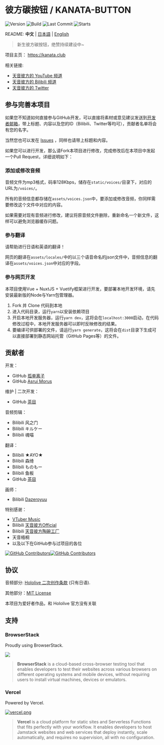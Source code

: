 # 彼方碳按钮 / KANATA-BUTTON

![Version](https://img.shields.io/github/package-json/v/oruyanke/kanata-button)
![Build](https://img.shields.io/github/workflow/status/oruyanke/kanata-button)
![Last Commit](https://img.shields.io/github/last-commit/oruyanke/kanata-button)
![Starts](https://img.shields.io/github/stars/oruyanke/kanata-button)

README: **中文** | [日本語](https://github.com/oruyanke/kanata-button/blob/master/README.JA.md) | [English](https://github.com/oruyanke/kanata-button/blob/master/README.EN.md)

> 新生彼方碳按钮，绝赞持续建设中~

项目主页： https://kanata.club

相关链接:

- [天音彼方的 YouTube 频道](https://www.youtube.com/channel/UCZlDXzGoo7d44bwdNObFacg)
- [天音彼方的 Bilibili 频道](https://space.bilibili.com/491474048)
- [天音彼方的 Twitter](https://twitter.com/amanekanatach)

<!-- ## 计划中的特性

- kanatatap(类似[mikutap](https://aidn.jp/mikutap/))
- 直播/活动日历
- 吹雪表情包合集/搜索
- YouTube/Bilibili数据可视化 -->

## 参与完善本项目

如果您不知道如何直接参与GitHub开发，可以直接将素材或意见建议发送到[开发者邮箱](mailto:13626941473@qq.com)，带上标题、内容以及您的ID（Bilibili、Twitter等均可），贡献者名单将会有您的名字。

当然您也可以发在 [Issues](https://github.com/oruyanke/kanata-button/issues) ，同样也请带上标题和内容。

如果您可以进行开发，那么请Fork本项目进行修改，完成修改后在本项目中发起一个Pull Request，详细说明如下：

### 添加或修改音频

音频文件为mp3格式，码率128Kbps，储存在`static/voices/`目录下，对应的URL为`/voices/`。

所有的音频信息都存储在`assets/voices.json`中，要添加或修改音频，你同样需要修改这个文件中对应的内容。

如果需要对现有音频进行修改，建议将原音频文件删除，重新命名一个新文件，这样可以避免浏览器缓存问题。

### 参与翻译

请帮助进行日语和英语的翻译！

网页的翻译在`assets/locales/`中的以三个语音命名的json文件中，音频信息的翻译在`assets/voices.json`中对应的字段。

### 参与网页开发

本项目使用Vue + NuxtJS + Vuetify框架进行开发，要部署本地开发环境，请先安装最新版的Node与Yarn包管理器。

1. Fork 并 Clone 代码到本地
2. 进入代码目录，运行`yarn`以安装依赖项目
3. 开启本地开发服务器，运行`yarn dev`，这将会在`localhost:3000`启动，在代码修改过程中，本地开发服务器可以即时反映修改的结果。
4. 要编译可供部署的文件，请运行`yarn generate`，这将会在`dist`目录下生成可以直接部署到静态网站托管（GitHub Pages等）的文件。

## 贡献者

开发：

- GitHub [孤单离子](https://github.com/lonelyion)
- GitHub [Asrui Morus](https://github.com/Morxi)

维护 | 二次开发：

- GitHub [茶目](https://github.com/Cyame)

音频剪辑：

- Bilibili 风之门
- Bilibili キルケー
- Bilibili 魂喵

翻译：

- Bilibili ★AYO★
- Bilibili 森绮
- Bilibili ものもー
- Bilibili 鱼板
- GitHub [茶目](https://github.com/Cyame)

画师：

- Bilibili [Dazeroyuu](https://space.bilibili.com/463153)

特别感谢：

- [VTuber Music](https://vtbmusic.com/)
- Bilibili [天音彼方Official](https://space.bilibili.com/491474048)
- Bilibili [天音彼方陶碗工厂](https://space.bilibili.com/54139629)
- 天音梧桐
- 以及以下在GitHub参与过项目的各位

[![GitHub Contributors](https://contributors-img.web.app/image?repo=oruyanke/fubuki-button)](https://github.com/oruyanke/fubuki-button/graphs/contributors)[![GitHub Contributors](https://contributors-img.web.app/image?repo=oruyanke/kanata-button)](https://github.com/oruyanke/kanata-button/graphs/contributors)

## 协议

音频部分: [Hololive 二次创作条款](https://www.hololive.tv/terms) (只有日语).

其他部分：[MIT License](https://github.com/oruyanke/kanata-button/blob/master/LICENSE)

本项目为爱好者作品，和 Hololive 官方没有关联

## 支持

### BrowserStack

Proudly using BrowserStack.

[![](https://i.loli.net/2017/09/27/59cbc16b0f8b4.png)](https://www.browserstack.com/)

> **BrowserStack** is a cloud-based cross-browser testing tool that enables developers to test their websites across various browsers on different operating systems and mobile devices, without requiring users to install virtual machines, devices or emulators.

### Vercel

Powered by Vercel.

[![vercel.png](https://i.loli.net/2020/07/18/rPah8FVmqBXL6dj.png)](https://www.vercel.com/?utm_source=oruyanke)

> **​Vercel** is a cloud platform for static sites and Serverless Functions that fits perfectly with your workflow. It enables developers to host Jamstack websites and web services that deploy instantly, scale automatically, and requires no supervision, all with no configuration.
